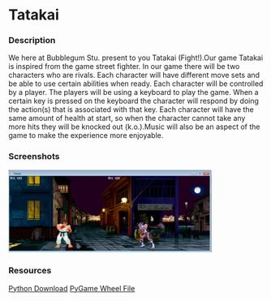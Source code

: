 <h1>Tatakai</h1>

<h3>Description</h3>

<p>
  We here at Bubblegum Stu. present to you Tatakai (Fight!).Our game Tatakai is inspired from the game street fighter. In our game there will be two characters who are rivals. Each character will have different move sets and be able to use certain abilities when ready. Each character will be controlled by a player. The players will be using a keyboard to play the game. When a certain key is pressed on the keyboard the character will respond by doing the action(s) that is associated with that key. Each character will have the same amount of health at start, so when the character cannot take any more hits they will be knocked out (k.o.).Music will also be an aspect of the game to make the experience more enjoyable.                                                                                                                                                                                                                                                                                                                                                                     
</p>

<h3>Screenshots</h3>
<img src="https://github.com/awalk0424/Tatakai/blob/master/images/TatakaiSS.png" width="400px">

<h3>Resources</h3>
<a href="https://www.python.org/downloads/">  Python Download</a>
<a href="http://www.lfd.uci.edu/~gohlke/pythonlibs/#pygame"> PyGame Wheel File</a>
